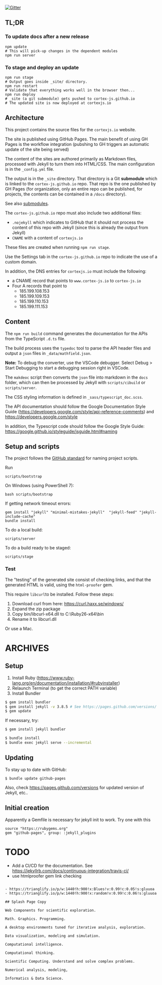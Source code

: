 [![Gitter](https://badges.gitter.im/cortex-js/community.svg)](https://gitter.im/cortex-js/community?utm_source=badge&utm_medium=badge&utm_campaign=pr-badge)

## TL;DR

### To update docs after a new release
```shell
npm update          
# This will pick-up changes in the dependent modules
npm run server
```

### To stage and deploy an update
```shell
npm run stage       
# Output goes inside _site/ directory. 
npm run restart
# Validate that everything works well in the browser then...
npm run deploy
# _site (a git submodule) gets pushed to cortex-js.github.io
# The updated site is now deployed at cortexjs.io
```


## Architecture

This project contains the source files for the `cortexjs.io` website.

The site is published using GitHub Pages. The main benefit of using GH Pages
is the workflow integration (pubshing to GH triggers an automatic update of the 
site being served)

The content of the sites are authored primarily as Markdown files, processed
with Jekyll to turn them into HTML/CSS. The main configuration is in the 
`_config.yml` file.

The output is in the `_site` directory. That directory is a Git **submodule** 
which is linked to the `cortex-js.github.io` repo. That repo is the one
published by GH Pages (for organization, only an entire repo can be published, 
for projects, the contents can be contained in a `/docs` directory).

See also [submodules](submodules/README.md).

The `cortex-js.github.io` repo must also include two additional files:
- `.nojekyll` which indicates to GitHub that it should not process the content
of this repo with Jekyll (since this is already the output from Jekyll)
- `CNAME` with a content of `cortexjs.io`

These files are created when running `npm run stage`.

Use the Settings tab in the `cortex-js.github.io` repo to indicate the use of
a custom domain.

In addition, the DNS entries for `cortexjs.io` must include the following:
- a CNAME record that points to `www.cortex-js.io` to `cortex-js.io` 
- Four A records that point to 
    - 185.199.108.153
    - 185.199.109.153
    - 185.199.110.153
    - 185.199.111.153


## Content

The `npm run build` command generates the documentation for the APIs 
from the TypeScript `.d.ts` file.

The build process uses the `typedoc` tool to parse the API header files and 
output a `json` files in `_data/mathfield.json`.

**Note:** To debug the converter, use the VSCode debugger. Select Debug > 
Start Debugging to start a debugging session right in VSCode.

The `makdeoc` script then converts the `json` file into markdown in the `docs` folder,
which can then be processed by Jekyll with `scripts/cibuild` or `scripts/server`.

The CSS styling information is defined in `_sass/typescript_doc.scss`.

The API documentation should follow the Google Documentation Style Guide
(https://developers.google.com/style/api-reference-comments)
 and https://developers.google.com/style
 
In addition, the Typescript code should follow the Google Style Guide:
https://google.github.io/styleguide/jsguide.html#naming

## Setup and scripts

The project follows the [GitHub standard](https://github.com/github/scripts-to-rule-them-all) for naming project scripts.


Run 

```shell
scripts/bootstrap
```

On Windows (using PowerShell 7):
```shell
bash scripts/bootstrap
```

If getting network timeout errors:
```shell
gem install "jekyll" "minimal-mistakes-jekyll"  "jekyll-feed" "jekyll-include-cache"
bundle install
```

To do a local build:
```shell
scripts/server
```

To do a build ready to be staged:
```shell
scripts/stage
```

### Test

The "testing" of the generated site consist of checking links, and that the 
generated HTML is valid, using the `html-proofer` gem. 

This require `libcurl`to be installed. Follow these steps:
1. Download curl from here: https://curl.haxx.se/windows/
2. Expand the zip package
3. Copy bin/libcurl-x64.dll to C:\Ruby26-x64\bin
4. Rename it to libcurl.dll

Or use a Mac.


# ARCHIVES


## Setup
1. Install Ruby (https://www.ruby-lang.org/en/documentation/installation/#rubyinstaller)
2. Relaunch Terminal (to get the correct PATH variable)
2. Install Bundler
```bash
$ gem install bundler
$ gem install jekyll -v 3.8.5 # See https://pages.github.com/versions/ for correct version
$ gem update
```
If necessary, try:
```bash
$ gem install jekyll bundler
```

```bash
$ bundle install
$ bundle exec jekyll serve --incremental
```

## Updating
To stay up to date with GitHub:
```
$ bundle update github-pages
```
Also, check https://pages.github.com/versions for updated version of Jekyll, etc..

## Initial creation
Apparently a Gemfile is necessary for jekyll init to work. Try one with this
```
source "https://rubygems.org"
gem "github-pages", group: :jekyll_plugins
```


# TODO
- Add a CI/CD for the documentation. See https://jekyllrb.com/docs/continuous-integration/travis-ci/
- use htmlproofer gem link checking
```

- https://trianglify.io/p/w:1440!h:900!x:Blues!v:0.99!c:0.05!s:gluuoa
- https://trianglify.io/p/w:1440!h:900!x:random!v:0.99!c:0.06!s:gluuoa

## Splash Page Copy

Web Components for scientific exploration.

Math. Graphics. Programming.

A desktop environments tuned for iterative analysis, exploration.

Data visualization, modeling and simulation.

Computational intelligence.

Computational thinking.

Scientific Computing. Understand and solve complex problems.

Numerical analysis, modeling, 

Informatics & Data Science.